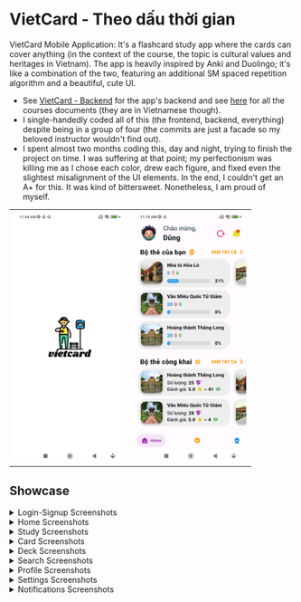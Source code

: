 # VietCard - Theo dấu thời gian

VietCard Mobile Application: It's a flashcard study app where the cards can cover anything (in the context of the course, the topic is cultural values and heritages in Vietnam). The app is heavily inspired by Anki and Duolingo; it's like a combination of the two, featuring an additional SM spaced repetition algorithm and a beautiful, cute UI.

- See [VietCard - Backend](https://github.com/HynDuf/vietcard-backend) for the app's backend and see [here](https://github.com/HynDuf/UET/tree/main/INT3115%20-%20Thi%E1%BA%BFt%20k%E1%BA%BF%20giao%20di%E1%BB%87n%20ng%C6%B0%E1%BB%9Di%20d%C3%B9ng/Ng%C3%B4%20Th%E1%BB%8B%20Duy%C3%AAn/B%C3%81O%20C%C3%81O%20TKGD_ND%202324I_INT3115_1%20-%20Nh%C3%B3m%207%20-%20Flashcard%20App) for all the courses documents (they are in Vietnamese though).
- I single-handedly coded all of this (the frontend, backend, everything) despite being in a group of four (the commits are just a facade so my beloved instructor wouldn't find out).
- I spent almost two months coding this, day and night, trying to finish the project on time. I was suffering at that point; my perfectionism was killing me as I chose each color, drew each figure, and fixed even the slightest misalignment of the UI elements. In the end, I couldn't get an A+ for this. It was kind of bittersweet. Nonetheless, I am proud of myself.

<div align="center">
<table>
    <tr>
      <td><img src=".github/screenshots/splash_screen.jpg" width="200"/></td>
      <td><img src=".github/screenshots/Home/Screenshot_2023-12-03-11-19-34-778_com.vietcard.vietcard.jpg" width="200"/></td>
    </tr>
  </table>
</div>

## Showcase
<details>
  <summary>Login-Signup Screenshots</summary>
  
  <table>
    <tr>
      <td><img src=".github/screenshots/Login-Signup/Screenshot_2023-12-03-11-25-20-967_com.vietcard.vietcard.jpg" width="200"/></td>
      <td><img src=".github/screenshots/Login-Signup/Screenshot_2023-12-03-11-25-24-236_com.vietcard.vietcard.jpg" width="200"/></td>
      <td><img src=".github/screenshots/Login-Signup/Screenshot_2023-12-03-11-28-02-820_com.vietcard.vietcard.jpg" width="200"/></td>
    </tr>
    <tr>
      <td><img src=".github/screenshots/Login-Signup/Screenshot_2023-12-03-11-28-05-361_com.vietcard.vietcard.jpg" width="200"/></td>
    </tr>
  </table>

</details>
<details>
  <summary>Home Screenshots</summary>
  
  <table>
    <tr>
      <td><img src=".github/screenshots/Home/Screenshot_2023-12-03-11-19-34-778_com.vietcard.vietcard.jpg" width="200"/></td>
      <td><img src=".github/screenshots/Home/Screenshot_2023-12-03-11-25-45-943_com.vietcard.vietcard.jpg" width="200"/></td>
      <td><img src=".github/screenshots/Home/Screenshot_2023-12-03-11-25-53-483_com.vietcard.vietcard.jpg" width="200"/></td>
    </tr>
  </table>

</details>
<details>
  <summary>Study Screenshots</summary>
  
  <table>
    <tr>
      <td><img src=".github/screenshots/Study/Screenshot_2023-12-03-11-21-35-876_com.vietcard.vietcard.jpg" width="200"/></td>
      <td><img src=".github/screenshots/Study/Screenshot_2023-12-03-11-21-47-287_com.vietcard.vietcard.jpg" width="200"/></td>
      <td><img src=".github/screenshots/Study/Screenshot_2023-12-03-11-22-10-166_com.vietcard.vietcard.jpg" width="200"/></td>
    </tr>
    <tr>
      <td><img src=".github/screenshots/Study/Screenshot_2023-12-03-11-22-22-184_com.vietcard.vietcard.jpg" width="200"/></td>
      <td><img src=".github/screenshots/Study/Screenshot_2023-12-03-11-22-35-037_com.vietcard.vietcard.jpg" width="200"/></td>
      <td><img src=".github/screenshots/Study/Screenshot_2023-12-03-11-26-33-947_com.vietcard.vietcard.jpg" width="200"/></td>
    </tr>
    <tr>
      <td><img src=".github/screenshots/Study/Screenshot_2023-12-03-11-26-46-943_com.vietcard.vietcard.jpg" width="200"/></td>
      <td><img src=".github/screenshots/Study/Screenshot_2023-12-03-11-26-49-455_com.vietcard.vietcard.jpg" width="200"/></td>
      <td><img src=".github/screenshots/Study/Screenshot_2023-12-03-11-26-52-200_com.vietcard.vietcard.jpg" width="200"/></td>
    </tr>
    <tr>
      <td><img src=".github/screenshots/Study/Screenshot_2023-12-03-11-26-56-917_com.vietcard.vietcard.jpg" width="200"/></td>
      <td><img src=".github/screenshots/Study/Screenshot_2023-12-03-11-27-01-757_com.vietcard.vietcard.jpg" width="200"/></td>
      <td><img src=".github/screenshots/Study/Screenshot_2023-12-03-11-27-11-179_com.vietcard.vietcard.jpg" width="200"/></td>
    </tr>
    <tr>
      <td><img src=".github/screenshots/Study/Screenshot_2023-12-03-20-30-22-226_com.vietcard.vietcard.jpg" width="200"/></td>
      <td><img src=".github/screenshots/Study/Screenshot_2023-12-03-20-30-32-999_com.vietcard.vietcard.jpg" width="200"/></td>
      <td><img src=".github/screenshots/Study/Screenshot_2023-12-03-20-30-39-000_com.vietcard.vietcard.jpg" width="200"/></td>
    </tr>
  </table>

</details>
<details>
  <summary>Card Screenshots</summary>
  
  <table>
    <tr>
      <td><img src=".github/screenshots/Card/Screenshot_2023-12-03-11-21-10-599_com.vietcard.vietcard.jpg" width="200"/></td>
      <td><img src=".github/screenshots/Card/Screenshot_2023-12-03-11-21-15-691_com.vietcard.vietcard.jpg" width="200"/></td>
      <td><img src=".github/screenshots/Card/Screenshot_2023-12-03-11-21-22-405_com.vietcard.vietcard.jpg" width="200"/></td>
    </tr>
    <tr>
      <td><img src=".github/screenshots/Card/Screenshot_2023-12-03-11-26-03-709_com.vietcard.vietcard.jpg" width="200"/></td>
      <td><img src=".github/screenshots/Card/Screenshot_2023-12-03-11-26-37-596_com.vietcard.vietcard.jpg" width="200"/></td>
      <td><img src=".github/screenshots/Card/Screenshot_2023-12-03-11-45-23-110_com.vietcard.vietcard.jpg" width="200"/></td>
    </tr>
    <tr>
      <td><img src=".github/screenshots/Card/Screenshot_2023-12-03-20-20-12-329_com.vietcard.vietcard-edit.jpg" width="200"/></td>
    </tr>
  </table>

</details>

<details>
  <summary>Deck Screenshots</summary>
  
  <table>
    <tr>
      <td><img src=".github/screenshots/Deck/Screenshot_2023-12-03-11-19-54-902_com.vietcard.vietcard.jpg" width="200"/></td>
      <td><img src=".github/screenshots/Deck/Screenshot_2023-12-03-11-20-07-130_com.vietcard.vietcard.jpg" width="200"/></td>
      <td><img src=".github/screenshots/Deck/Screenshot_2023-12-03-11-20-23-966_com.vietcard.vietcard.jpg" width="200"/></td>
    </tr>
    <tr>
      <td><img src=".github/screenshots/Deck/Screenshot_2023-12-03-11-20-31-121_com.vietcard.vietcard.jpg" width="200"/></td>
      <td><img src=".github/screenshots/Deck/Screenshot_2023-12-03-11-20-37-651_com.vietcard.vietcard.jpg" width="200"/></td>
      <td><img src=".github/screenshots/Deck/Screenshot_2023-12-03-11-20-56-217_com.vietcard.vietcard.jpg" width="200"/></td>
    </tr>
    <tr>
      <td><img src=".github/screenshots/Deck/Screenshot_2023-12-03-11-24-19-880_com.vietcard.vietcard.jpg" width="200"/></td>
      <td><img src=".github/screenshots/Deck/Screenshot_2023-12-03-11-24-24-077_com.vietcard.vietcard.jpg" width="200"/></td>
      <td><img src=".github/screenshots/Deck/Screenshot_2023-12-03-11-25-58-428_com.vietcard.vietcard.jpg" width="200"/></td>
    </tr>
    <tr>
      <td><img src=".github/screenshots/Deck/Screenshot_2023-12-03-11-27-19-719_com.vietcard.vietcard.jpg" width="200"/></td>
      <td><img src=".github/screenshots/Deck/Screenshot_2023-12-03-11-27-27-406_com.vietcard.vietcard.jpg" width="200"/></td>
      <td><img src=".github/screenshots/Deck/Screenshot_2023-12-03-11-27-31-200_com.vietcard.vietcard.jpg" width="200"/></td>
    </tr>
    <tr>
      <td><img src=".github/screenshots/Deck/Screenshot_2023-12-03-20-11-26-776_com.vietcard.vietcard.jpg" width="200"/></td>
    </tr>
  </table>

</details>

<details>
  <summary>Search Screenshots</summary>
  
  <table>
    <tr>
      <td><img src=".github/screenshots/Search/Screenshot_2023-12-03-11-22-49-931_com.vietcard.vietcard.jpg" width="200"/></td>
      <td><img src=".github/screenshots/Search/Screenshot_2023-12-03-11-22-54-284_com.vietcard.vietcard.jpg" width="200"/></td>
      <td><img src=".github/screenshots/Search/Screenshot_2023-12-03-11-23-00-974_com.vietcard.vietcard.jpg" width="200"/></td>
    </tr>
    <tr>
      <td><img src=".github/screenshots/Search/Screenshot_2023-12-03-11-23-13-225_com.vietcard.vietcard.jpg" width="200"/></td>
      <td><img src=".github/screenshots/Search/Screenshot_2023-12-03-11-23-37-987_com.vietcard.vietcard.jpg" width="200"/></td>
      <td><img src=".github/screenshots/Search/Screenshot_2023-12-03-11-27-35-916_com.vietcard.vietcard.jpg" width="200"/></td>
    </tr>
    <tr>
      <td><img src=".github/screenshots/Search/Screenshot_2023-12-03-11-27-39-662_com.vietcard.vietcard.jpg" width="200"/></td>
      <td><img src=".github/screenshots/Search/Screenshot_2023-12-03-11-27-44-706_com.vietcard.vietcard.jpg" width="200"/></td>
    </tr>
  </table>

</details>
<details>
  <summary>Profile Screenshots</summary>
  
  <table>
    <tr>
      <td><img src=".github/screenshots/Profile/Screenshot_2023-12-03-11-23-41-805_com.vietcard.vietcard.jpg" width="200"/></td>
      <td><img src=".github/screenshots/Profile/Screenshot_2023-12-03-11-27-48-700_com.vietcard.vietcard.jpg" width="200"/></td>
    </tr>
  </table>

</details>
<details>
  <summary>Settings Screenshots</summary>
  
  <table>
    <tr>
      <td><img src=".github/screenshots/Settings/Screenshot_2023-12-03-11-23-48-522_com.vietcard.vietcard.jpg" width="200"/></td>
      <td><img src=".github/screenshots/Settings/Screenshot_2023-12-03-11-23-53-918_com.vietcard.vietcard.jpg" width="200"/></td>
      <td><img src=".github/screenshots/Settings/Screenshot_2023-12-03-11-27-52-511_com.vietcard.vietcard.jpg" width="200"/></td>
    </tr>
    <tr>
      <td><img src=".github/screenshots/Settings/Screenshot_2023-12-03-11-27-56-535_com.vietcard.vietcard.jpg" width="200"/></td>
    </tr>
  </table>

</details>
<details>
  <summary>Notifications Screenshots</summary>
  
  <table>
    <tr>
      <td><img src=".github/screenshots/Notifications/Screenshot_2023-12-03-11-19-46-454_com.vietcard.vietcard.jpg" width="200"/></td>
      <td><img src=".github/screenshots/Notifications/Screenshot_2023-12-03-11-45-06-111_com.vietcard.vietcard.jpg" width="200"/></td>
    </tr>
  </table>

</details>
